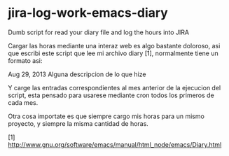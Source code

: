 jira-log-work-emacs-diary
=========================

Dumb script for read your diary file and log the hours into JIRA

Cargar las horas mediante una interaz web es algo bastante doloroso, asi que escribi este script que lee mi 
archivo diary [1], normalmente tiene un formato asi:

Aug 29, 2013 Alguna descripcion de lo que hize

Y carge las entradas correspondientes al mes anterior de la ejecucion del script, esta pensado para usarese mediante
cron todos los primeros de cada mes.

Otra cosa importate es que siempre cargo mis horas para un mismo proyecto, y siempre la misma cantidad de horas.




[1] http://www.gnu.org/software/emacs/manual/html_node/emacs/Diary.html
